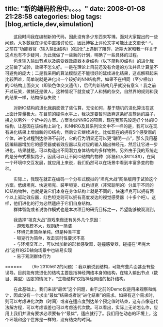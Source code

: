 title: "新的编码阶段中。。。。"
date: 2008-01-08 21:28:58
categories: blog
tags: [blog,article,dev,simulation]
---    
　　这段时间我在编制新的代码，因此没有多少东西来写博。面对大家提出的一些问题，大多数我在评论中直接讨论过，因此博客上评论文字可能比正文更长^-^。之前在“功能器官（输入输出结构）的进化”上遇到了阻碍，近期大家和我一样关于这点也有不少疑问，为此我做了一些新的计划，明确了一些具体的过程。  
　　包含输入输出节点以及感受器效应器本身结构（以下简称IO结构）的进化我之前做了试验，效果不怎么好。一是在理论上目前还没有合适的方法并且计算量不可避免的庞大；二是我采用的算法模型还不能很好的延续进化结果，这点解释起来比较困难，简单说就是进化出一个较好的NN结构后，如果不在相同（至少相似）的IO结构上面交叉（即染色体交叉遗传），后代的新结构几乎就没有意义！我之前开过玩笑，做猪还是做人，这种情况下就变成了人和猪的杂交，自然界的规则和我的结果一样，结构保存失败！  
<!--more-->
　　对新IO结构的进化我前面做了些估算，无论如何，基于随机的进化算法在这上面计算量极大，在目前的硬件水平上，我决定要暂时放弃这条好高骛远的路子，换之以另外一个折中的方案。方案类似NNRG的项目，现在我预先设定好个体的IO结构，让基因在该结构上进化，和NNRG及其系列论文中不一样的是，我可以在现有进化结果上增加新的IO结构，然后让它继续进化。比如现在的拥有5个感受器的个体，进化过程到达停滞不前时，它的行为明显还可以更“聪明一点”，那么我用基因编辑器增加它的感受器或者效应器以及对应的输入输出神经元，然后让它进一步进化。结果就是，可以构造出不同潜力身体结构的多样物种。另外由于我的系统走的是分布式模拟路子，因此可以让不同IO结构的物种（即猪和人$!#%$#$%$），在同一个环境中交互发展，就应用上来说，我们仍然可以在场景中看到丰富多变的物种。  
  
　　实际上，我现在就正在编码一个分布式模拟的“坦克大战”网络版用于试验这个方案。低级坦克、快速坦克、装甲坦克、红色坦克（非常聪明的）分属于不同的IO结构物种，也就是说它们本身在身体结构上就是不同的，快速坦克可以拥有两个以上驱动效应器，红色坦克则可以拥有高度发达的视觉感受器（十多个吧）。这样，他们进化的行为必然适应于它们自身结构。  
　　群体智能或者说协作模式也是本次项目的研究目标之一，希望能够被观测到。  
  
　　我选择“坦克大战”游戏来做还有另外几个原因：  
　　- 游戏规模不大，规则统一简洁  
　　- 环境元素简单单纯，但是种类丰富  
　　- 坦克行为简单，攻击实时性要求不高  
　　- 与环境交互上，可以增加新的形状感受器，碰撞感受器，碰撞在“坦克大战”这样的2D轴向场景中也较易实现  
　　- 易于观测群体行为  
  
======
　　（Re 23105612的问题）：我以前说到结构，可能有些片面甚至有些误导。目前能有效进化的结构主要是指神经网络本身的结构，在输入输出节点（数目、类型）固定的情况下，“生物结构”仅指神经网络的拓扑结构。  
  
　　在此基础上，我们来谈“最优”这个问题，由于之前的Demo仅是用来观察和统计，因此没有一个求出“最优”结果或者说“进化结束”的需求。如果有这个需求时，则可以考虑进化次数（时间）或者在适应度到达某个预定值时结束，这有点像迭代法解方程，可以考虑误差也可以考虑迭代次数。可以看出，实际上无论怎么作，应用上我们并没有要求必须要有个“最优”，适应就行了。我们用在动态的环境上，这个环境和这个世界是一样的，没有结束的时间。